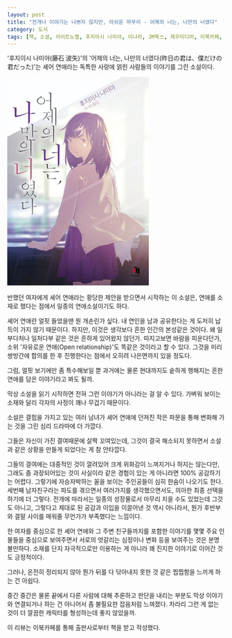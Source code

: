 ```yaml
---
layout: post
title: "전개나 이야기는 나쁘지 않지만, 아쉬운 마무리 - 어제의 너는, 나만의 너였다"
category: 도서
tags: [책, 소설, 라이트노벨, 후지이시 나미야, 이나라, JM북스, 제우미디어, 이북카페, 서평]
---
```


'후지이시 나미야(藤石 波矢)'의
'어제의 너는, 나만의 너였다(昨日の君は、僕だけの君だった)'는
셰어 연애라는 독특한 사랑에 얽힌 사람들의 이야기를 그린 소설이다.

![표지](/images/book/kinou-no-kimiwa-bokudake-no-kimidatta-book-h480.jpg)

반했던 여자에게 셰어 연애라는 황당한 제안을 받으면서 시작하는 이 소설은,
연애를 소재로 했다는 점에서 일종의 연애소설이기도 하다.

셰어 연애란 얼핏 들었을땐 뭔 개손린가 싶다.
내 연인을 남과 공유한다는 게 도저히 납득이 가지 않기 때문이다.
하지만, 이것은 생각보다 흔한 인간의 본성같은 것이다.
왜 일부다처나 일처다부 같은 것은 흔하게 있어왔지 않던가.
따지고보면 바람을 피운다던가, 소위 '자유로운 연애(Open relationship)'도 똑같은 것이라고 할 수 있다.
그것을 미리 쌍방간에 합의를 한 후 진행한다는 점에서 오히려 나은면까지 있을 정도다.

그럼, 얼핏 보기에만 좀 특수해보일 뿐
과거에는 물론 현대까지도 숱하게 행해지는 흔한 연애를 담은 이야기라고 봐도 될까.

막상 소설을 읽기 시작하면 전혀 그런 이야기가 아니라는 걸 알 수 있다.
가벼워 보이는 소재와 달리 각자의 사정이 꽤나 무겁기 때문이다.

소설은 결핍을 가지고 있는 여러 남녀가
셰어 연애에 던져진 작은 파문을 통해 변화해 가는 것을 그린 심리 드라마에 더 가깝다.

그들은 자신이 가진 결여때문에 살짝 꼬여있는데,
그것이 결국 해소되지 못하면서
소설과 같은 상황을 만들게 되었다는 게 참 안타깝다.

그들의 결여에는 대중적인 것이 깔려있어 크게 위화감이 느껴지거나 하지는 않는다만,
그래도 좀 과장되어있는 것이 사실이라 같은 경험이 있는 게 아니라면 100% 공감하기는 어렵다.
그렇기에 자승자박하는 꼴을 보이는 주인공들이 심히 한숨이 나오기도 한다.
세번째 남자친구라는 파도를 겪으면서 여러가지를 생각했으면서도,
의아한 최종 선택을 하기에 더 그렇다.
전개에 따라서는 일종의 성장물로서 마무리 지을 수도 있었는데 그것도 아니고,
그렇다고 제대로 된 공감과 이입을 이끌어낸 것 역시 아니라서,
뭔가 후반부와 결말 사이를 매워줄 무언가가 부족했다는 느낌이다.

한 여자를 중심으로 한 셰어 연애와 그 주변 친구들까지를 포함한 이야기를
몇몇 주요 인물들을 중심으로 보여주면서
서로의 엇갈리는 심정이나 변화 등을 보여주는 것은 분명 볼만하다.
소재를 단지 자극적으로만 이용하는 게 아니라
꽤 진지한 이야기로 이어간 것도 긍정적이다.

그러나, 온전히 정리되지 않아
뭔가 뒤를 다 닦아내지 못한 것 같은 찝찝함을 느끼게 하는 건 아쉽다.

중간 중간은 물론 끝에서 다른 사람에 대해 추론하고 판단을 내리는 부분도
막상 이야기와 연결되거나 하는 건 아니어서
좀 불필요한 잡음처럼 느껴졌다.
차라리 그런 게 없는 것이 더 깔끔한 캐릭터를 형성하는데 좋지 않았을까.



<div class="im im-info">
이 리뷰는 이북카페를 통해 출판사로부터 책을 받고 작성했다.
</div>
